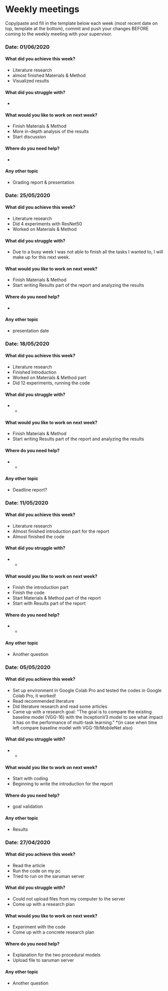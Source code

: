 # Weekly meetings

Copy/paste and fill in the template below each week (most recent date on top, template at the bottom), commit and push your changes BEFORE coming to the weekly meeting with your supervisor.    

### Date: 01/06/2020

#### What did you achieve this week?
* Literature research
* almost finished Materials & Method
* Visualized results

#### What did you struggle with?
* 

#### What would you like to work on next week?
* Finish Materials & Method
* More in-depth analysis of the results
* Start discussion

#### Where do you need help?
* 

#### Any other topic
* Grading report & presentation


### Date: 25/05/2020

#### What did you achieve this week?
* Literature research
* Did 4 experiments with ResNet50
* Worked on Materials & Method

#### What did you struggle with?
* Due to a busy week I was not able to finish all the tasks I wanted to, I will make up for this next week.

#### What would you like to work on next week?
* Finish Materials & Method
* Start writing Results part of the report and analyzing the results


#### Where do you need help?
* 


#### Any other topic
* presentation date

### Date: 18/05/2020

#### What did you achieve this week?
* Literature research
* Finished Introduction
* Worked on Materials & Method part
* Did 12 experiments, running the code

#### What did you struggle with?
* -

#### What would you like to work on next week?
* Finish Materials & Method
* Start writing Results part of the report and analyzing the results


#### Where do you need help?
* -


#### Any other topic
* Deadline report?


### Date: 11/05/2020

#### What did you achieve this week?
* Literature research
* Almost finished introduction part for the report
* Almost finished the code

#### What did you struggle with?
* -

#### What would you like to work on next week?
* Finish the introduction part
* Finish the code
* Start Materials & Method part of the report
* Start with Results part of the report


#### Where do you need help?
* -


#### Any other topic
* Another question



### Date: 05/05/2020

#### What did you achieve this week?
* Set up environment in Google Colab Pro and tested the codes in Google Colab Pro, it worked!
* Read recommended literature 
* Did literature research and read some articles
* Came up with a research goal: "The goal is to compare the existing baseline model (VGG-16) with the InceptionV3 model to see what impact it has on the performance of multi-task learning." 
	*(in case when time left compare baseline model with VGG-19/MobileNet also)

#### What did you struggle with?
* -

#### What would you like to work on next week?
* Start with coding
* Beginning to write the introduction for the report

#### Where do you need help?
* goal validation


#### Any other topic
* Results




### Date: 27/04/2020

#### What did you achieve this week?
* Read the article
* Run the code on my pc
* Tried to run on the saruman server


#### What did you struggle with?
* Could not upload files from my computer to the server
* Come up with a research plan

#### What would you like to work on next week?
* Experiment with the code
* Come up with a concrete research plan

#### Where do you need help?
* Explanation for the two procedural models
* Upload file to saruman server


#### Any other topic
* Another question

